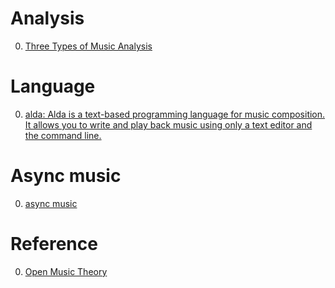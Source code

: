# Analysis

0. [Three Types of Music Analysis](https://flujoo.github.io/en/three-types-of-music-analysis/)

# Language

0. [alda: Alda is a text-based programming language for music composition. It allows you to write and play back music using only a text editor and the command line.](https://alda.io/)

# Async music

0. [async music](https://async.art/music)

# Reference

0. [Open Music Theory](http://openmusictheory.com/)


